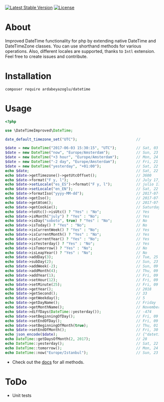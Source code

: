 [![Latest Stable Version](https://poser.pugx.org/ardabeyazoglu/datetime/v/stable)](https://packagist.org/packages/ardabeyazoglu/datetime) [![License](https://poser.pugx.org/ardabeyazoglu/datetime/license)](https://packagist.org/packages/ardabeyazoglu/datetime)

# About
Improved DateTime functionality for php by extending native DateTime and DateTimeZone classes. You can use shorthand methods for various operations. Also, different locales are supported, thanks to `Intl` extension.
Feel free to create issues and contribute.

# Installation

    composer require ardabeyazoglu/datetime

# Usage

```php
<?php

use \DateTimeImproved\DateTime;

date_default_timezone_set("UTC");                           // 

$date = new DateTime("2017-06-03 15:30:15", "UTC");         // Sat, 03 Jun 2017 15:30:15 +0000
$date = new DateTime("now", "Europe/Amsterdam");            // Sun, 23 Jul 2017 22:22:33 +0200
$date = new DateTime("+3 hour", "Europe/Amsterdam");        // Mon, 24 Jul 2017 01:22:33 +0200
$date = new DateTime("-2 day", "Europe/Amsterdam");         // Fri, 21 Jul 2017 22:22:33 +0200
$date = new DateTime("yesterday", "+01:00");                // Sat, 22 Jul 2017 21:22:33 +0100
echo $date;                                                 // Sat, 22 Jul 2017 21:22:33 +0100
echo $date->getTimezone()->getUtcOffset();                  // 3600
echo $date->format("F y, l");                               // July 17, Saturday
echo $date->setLocale("es_ES")->format("F y, l");           // julio 17, sábado
echo $date->setLocale("en_EN");                             // Sat, 22 Jul 2017 21:22:33 +0100
echo $date->formatIso("yyyy-MM-dd");                        // 2017-07-22
echo $date->getIso();                                       // 2017-07-22T21:22:33+0100
echo $date->getAtom();                                      // 2017-07-22T21:22:33+01:00
echo $date->getCookie();                                    // Saturday, 22-Jul-2017 21:22:33 GMT+1
echo $date->toUtc()->isUtc() ? "Yes" : "No";                // Yes
echo $date->isMonth("july") ? "Yes" : "No";                 // Yes
echo $date->isDay("soboto", true) ? "Yes" : "No";           // No
echo $date->isToday() ? "Yes" : "No";                       // No
echo $date->isCurrentWeek() ? "Yes" : "No";                 // Yes
echo $date->isCurrentMonth() ? "Yes" : "No";                // Yes
echo $date->isCurrentYear() ? "Yes" : "No";                 // Yes
echo $date->isYesterday() ? "Yes" : "No";                   // Yes
echo $date->isTomorrow() ? "Yes" : "No";                    // No
echo $date->isLeapYear() ? "Yes" : "No";                    // No
echo $date->addDay(3);                                      // Tue, 25 Jul 2017 20:22:33 +0000
echo $date->subDay(2);                                      // Sun, 23 Jul 2017 20:22:33 +0000
echo $date->addWeek(-2);                                    // Sun, 09 Jul 2017 20:22:33 +0000
echo $date->addMonth(4);                                    // Thu, 09 Nov 2017 20:22:33 +0000
echo $date->addYear(1);                                     // Fri, 09 Nov 2018 20:22:33 +0000
echo $date->setHour(12);                                    // Fri, 09 Nov 2018 12:22:33 +0000
echo $date->setMinute(25);                                  // Fri, 09 Nov 2018 12:25:33 +0000
echo $date->getYear();                                      // 2018
echo $date->getSecond();                                    // 33
echo $date->getWeekday();                                   // 5
echo $date->getDayName();                                   // Friday
echo $date->getMonthName();                                 // November
echo $date->diffDays(DateTime::yesterday());                // -474
echo $date->setBeginningOfDay();                            // Fri, 09 Nov 2018 00:00:00 +0000
echo $date->setEndOfDay();                                  // Fri, 09 Nov 2018 23:59:59 +0000
echo $date->setBeginningOfMonth(true);                      // Thu, 01 Nov 2018 00:00:00 +0000
echo $date->setEndOfMonth();                                // Fri, 30 Nov 2018 23:59:59 +0000
echo json_encode($date);                                    // {"datetime":"2018-11-30T23:59:59+00:00","timezone":{"name":"UTC","location":{"country_code":"??","latitude":0,"longitude":0,"comments":""}},"locale":"en_EN"}
echo DateTime::getDaysOfMonth(2, 2017);                     // 28
echo DateTime::yesterday();                                 // Sat, 22 Jul 2017 20:22:33 +0000
echo DateTime::tomorrow();                                  // Mon, 24 Jul 2017 20:22:33 +0000
echo DateTime::now("Europe/Istanbul");                      // Sun, 23 Jul 2017 23:22:33 +0300

```

* Check out the [docs](https://github.com/ardabeyazoglu/php-datetime/tree/master/docs) for all methods.

# ToDo

- Unit tests